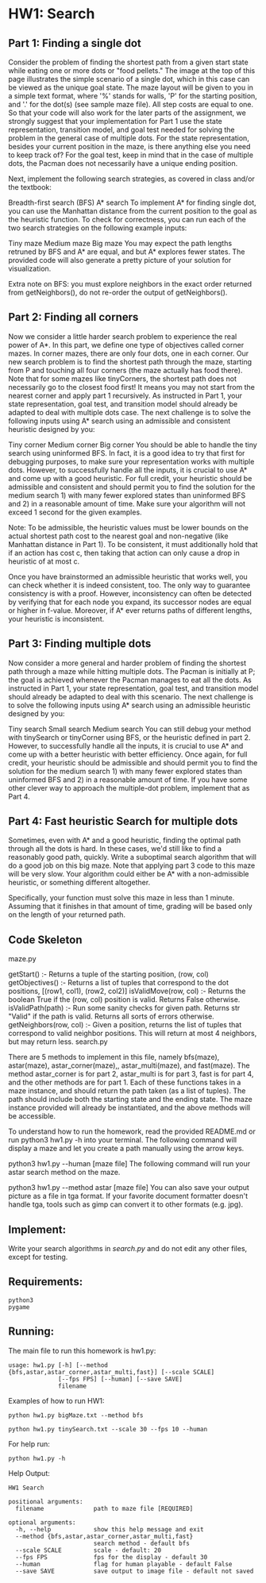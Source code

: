 # HW1: Search

## Part 1: Finding a single dot
Consider the problem of finding the shortest path from a given start state while eating one or more dots or "food pellets." The image at the top of this page illustrates the simple scenario of a single dot, which in this case can be viewed as the unique goal state. The maze layout will be given to you in a simple text format, where '%' stands for walls, 'P' for the starting position, and '.' for the dot(s) (see sample maze file). All step costs are equal to one.
So that your code will also work for the later parts of the assignment, we strongly suggest that your implementation for Part 1 use the state representation, transition model, and goal test needed for solving the problem in the general case of multiple dots. For the state representation, besides your current position in the maze, is there anything else you need to keep track of? For the goal test, keep in mind that in the case of multiple dots, the Pacman does not necessarily have a unique ending position.

Next, implement the following search strategies, as covered in class and/or the textbook:

Breadth-first search (BFS)
A* search
To implement A* for finding single dot, you can use the Manhattan distance from the current position to the goal as the heuristic function.
To check for correctness, you can run each of the two search strategies on the following example inputs:

Tiny maze
Medium maze
Big maze
You may expect the path lengths retruned by BFS and A* are equal, and but A* explores fewer states. The provided code will also generate a pretty picture of your solution for visualization.

Extra note on BFS: you must explore neighbors in the exact order returned from getNeighbors(), do not re-order the output of getNeighbors().


## Part 2: Finding all corners
Now we consider a little harder search problem to experience the real power of A*. In this part, we define one type of objectives called corner mazes. In corner mazes, there are only four dots, one in each corner. Our new search problem is to find the shortest path through the maze, starting from P and touching all four corners (the maze actually has food there). Note that for some mazes like tinyCorners, the shortest path does not necessarily go to the closest food first! It means you may not start from the nearest corner and apply part 1 recursively.
As instructed in Part 1, your state representation, goal test, and transition model should already be adapted to deal with multiple dots case. The next challenge is to solve the following inputs using A* search using an admissible and consistent heuristic designed by you:

Tiny corner
Medium corner
Big corner
You should be able to handle the tiny search using uninformed BFS. In fact, it is a good idea to try that first for debugging purposes, to make sure your representation works with multiple dots. However, to successfully handle all the inputs, it is crucial to use A* and come up with a good heuristic. For full credit, your heuristic should be admissible and consistent and should permit you to find the solution for the medium search 1) with many fewer explored states than uninformed BFS and 2) in a reasonable amount of time. Make sure your algorithm will not exceed 1 second for the given examples.

Note: To be admissible, the heuristic values must be lower bounds on the actual shortest path cost to the nearest goal and non-negative (like Manhattan distance in Part 1). To be consistent, it must additionally hold that if an action has cost c, then taking that action can only cause a drop in heuristic of at most c.

Once you have brainstormed an admissible heuristic that works well, you can check whether it is indeed consistent, too. The only way to guarantee consistency is with a proof. However, inconsistency can often be detected by verifying that for each node you expand, its successor nodes are equal or higher in f-value. Moreover, if A* ever returns paths of different lengths, your heuristic is inconsistent.


## Part 3: Finding multiple dots
Now consider a more general and harder problem of finding the shortest path through a maze while hitting multiple dots. The Pacman is initially at P; the goal is achieved whenever the Pacman manages to eat all the dots.
As instructed in Part 1, your state representation, goal test, and transition model should already be adapted to deal with this scenario. The next challenge is to solve the following inputs using A* search using an admissible heuristic designed by you:

Tiny search
Small search
Medium search
You can still debug your method with tinySearch or tinyCorner using BFS, or the heuristic defined in part 2. However, to successfully handle all the inputs, it is crucial to use A* and come up with a better heuristic with better efficiency. Once again, for full credit, your heuristic should be admissible and should permit you to find the solution for the medium search 1) with many fewer explored states than uninformed BFS and 2) in a reasonable amount of time. If you have some other clever way to approach the multiple-dot problem, implement that as Part 4.


## Part 4: Fast heuristic Search for multiple dots
Sometimes, even with A* and a good heuristic, finding the optimal path through all the dots is hard. In these cases, we'd still like to find a reasonably good path, quickly. Write a suboptimal search algorithm that will do a good job on this big maze. Note that applying part 3 code to this maze will be very slow. Your algorithm could either be A* with a non-admissible heuristic, or something different altogether.

Specifically, your function must solve this maze in less than 1 minute. Assuming that it finishes in that amount of time, grading will be based only on the length of your returned path.


## Code Skeleton
maze.py

getStart() :- Returns a tuple of the starting position, (row, col)
getObjectives() :- Returns a list of tuples that correspond to the dot positions, [(row1, col1), (row2, col2)]
isValidMove(row, col) :- Returns the boolean True if the (row, col) position is valid. Returns False otherwise.
isValidPath(path) :- Run some sanity checks for given path. Returns str "Valid" if the path is valid. Returns all sorts of errors otherwise.
getNeighbors(row, col) :- Given a position, returns the list of tuples that correspond to valid neighbor positions. This will return at most 4 neighbors, but may return less.
search.py

There are 5 methods to implement in this file, namely bfs(maze), astar(maze), astar_corner(maze),, astar_multi(maze), and fast(maze). The method astar_corner is for part 2, astar_multi is for part 3, fast is for part 4, and the other methods are for part 1. Each of these functions takes in a maze instance, and should return the path taken (as a list of tuples). The path should include both the starting state and the ending state. The maze instance provided will already be instantiated, and the above methods will be accessible.

To understand how to run the homework, read the provided README.md or run python3 hw1.py -h into your terminal. The following command will display a maze and let you create a path manually using the arrow keys.

python3 hw1.py --human [maze file]
The following command will run your astar search method on the maze.

python3 hw1.py --method astar [maze file]
You can also save your output picture as a file in tga format. If your favorite document formatter doesn't handle tga, tools such as gimp can convert it to other formats (e.g. jpg).


## Implement:
Write your search algorithms in *search.py* and do not edit any other files, except for testing.

## Requirements:
```
python3
pygame
```
## Running:
The main file to run this homework is hw1.py:

```
usage: hw1.py [-h] [--method {bfs,astar,astar_corner,astar_multi,fast}] [--scale SCALE]
              [--fps FPS] [--human] [--save SAVE]
              filename
```

Examples of how to run HW1:
```
python hw1.py bigMaze.txt --method bfs
```
```
python hw1.py tinySearch.txt --scale 30 --fps 10 --human
```

For help run:
```
python hw1.py -h
```
Help Output:
```
HW1 Search

positional arguments:
  filename              path to maze file [REQUIRED]

optional arguments:
  -h, --help            show this help message and exit
  --method {bfs,astar,astar_corner,astar_multi,fast}
                        search method - default bfs
  --scale SCALE         scale - default: 20
  --fps FPS             fps for the display - default 30
  --human               flag for human playable - default False
  --save SAVE           save output to image file - default not saved
```
